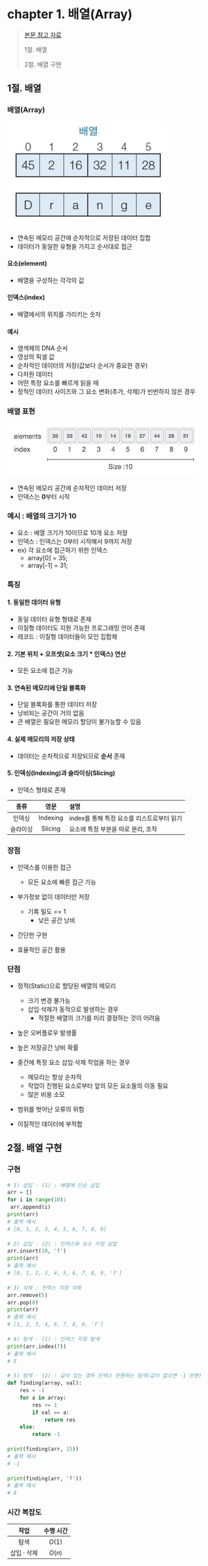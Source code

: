 # chapter 1. 배열(Array)

> [본문 참고 자료](https://yoongrammer.tistory.com/43)
>
> 1절. 배열
>
> 2절. 배열 구현

## 1절. 배열

### 배열(Array)

<img src="https://github.com/BangYunseo/TIL/blob/main/ComputerScience/DataStructure/Image/ch01/ch01-01-array.PNG" height="auto" />

- 연속된 메모리 공간에 순차적으로 저장된 데이터 집합
- 데이터가 동일한 유형을 가지고 순서대로 접근

#### 요소(element)

- 배열을 구성하는 각각의 값

#### 인덱스(index)

- 배열에서의 위치를 가리키는 숫자

#### 예시

- 염색체의 DNA 순서
- 영상의 픽셀 값
- 순차적인 데이터의 저장(값보다 순서가 중요한 경우)
- 다차원 데이터
- 어떤 특정 요소를 빠르게 읽을 때
- 정적인 데이터 사이즈와 그 요소 변화(추가, 삭제)가 빈번하지 않은 경우

### 배열 표현

<img src="https://github.com/BangYunseo/TIL/blob/main/ComputerScience/DataStructure/Image/ch01/array3.PNG" height="auto" />

- 연속된 메모리 공간에 순차적인 데이터 저장
- 인덱스는 <strong>0</strong>부터 시작

### 예시 : 배열의 크기가 10

- 요소 : 배열 크기가 10이므로 10개 요소 저장
- 인덱스 : 인덱스는 0부터 시작해서 9까지 저장
- ex) 각 요소에 접근하기 위한 인덱스
  - array[0] = 35;
  - array[-1] = 31;

### 특징

#### 1. 동일한 데이터 유형

- 동일 데이터 유형 형태로 존재
- 이질형 데이터도 지원 가능한 프로그래밍 언어 존재
- 레코드 : 이질형 데이터들이 모인 집합체

#### 2. 기본 위치 + 오프셋(요소 크기 \* 인덱스) 연산

- 모든 요소에 접근 가능

#### 3. 연속된 메모리에 단일 블록화

- 단일 블록화를 통한 데이터 저장
- 낭비되는 공간이 거의 없음
- 큰 배열은 필요한 메모리 할당이 불가능할 수 있음

#### 4. 실제 메모리의 저장 상태

- 데이터는 순차적으로 저장되므로 <strong>순서</strong> 존재

#### 5. 인덱싱(Indexing)과 슬라이싱(Slicing)

- 인덱스 형태로 존재

|   종류   |   영문   | 설명                                       |
| :------: | :------: | :----------------------------------------- |
|  인덱싱  | Indexing | index를 통해 특정 요소를 리스트로부터 읽기 |
| 슬라이싱 | Slicing  | 요소에 특정 부분을 따로 분리, 조작         |

### 장점

- 인덱스를 이용한 접근

  - 모든 요소에 빠른 접근 가능

- 부가정보 없이 데이터만 저장
  - 기록 밀도 == 1
    - 낮은 공간 낭비
- 간단한 구현
- 효율적인 공간 활용

### 단점

- 정적(Static)으로 할당된 배열의 메모리

  - 크기 변경 불가능
  - 삽입·삭제가 동적으로 발생하는 경우
    - 적절한 배열의 크기를 미리 결정하는 것이 어려움

- 높은 오버플로우 발생률
- 높은 저장공간 낭비 확률

- 중간에 특정 요소 삽입·삭제 작업을 하는 경우
  - 메모리는 항상 순차적
  - 작업이 진행된 요소로부터 앞의 모든 요소들의 이동 필요
  - 많은 비용 소모
- 범위를 벗어난 오류의 위험
- 이질적인 데이터에 부적합

## 2절. 배열 구현

### 구현

```python
# 1) 삽입 - (1) : 배열에 단순 삽입
arr = []
for i in range(10):
 arr.append(i)
print(arr)
# 출력 예시
# [0, 1, 2, 3, 4, 5, 6, 7, 8, 9]

# 2) 삽입 - (2) : 인덱스와 요소 지정 삽입
arr.insert(10, 'f')
print(arr)
# 출력 예시
# [0, 1, 2, 3, 4, 5, 6, 7, 8, 9, 'f']

# 3) 삭제 : 인덱스 지정 삭제
arr.remove(5)
arr.pop(0)
print(arr)
# 출력 예시
# [1, 2, 3, 4, 6, 7, 8, 9, 'f']

# 4) 탐색 - (1) : 인덱스 지정 탐색
print(arr.index(7))
# 출력 예시
# 5

# 5) 탐색 - (2) : 값이 있는 경우 인덱스 반환하는 탐색(값이 없으면 -1 반환)
def finding(array, val):
    res = -1
    for a in array:
        res += 1
        if val == a:
            return res
    else:
        return -1

print(finding(arr, 15))
# 출력 예시
# -1

print(finding(arr, 'f'))
# 출력 예시
# 8
```

### 시간 복잡도

|    작업     | 수행 시간 |
| :---------: | :-------: |
|    탐색     |  $O(1)$   |
| 삽입 · 삭제 |  $O(n)$   |
